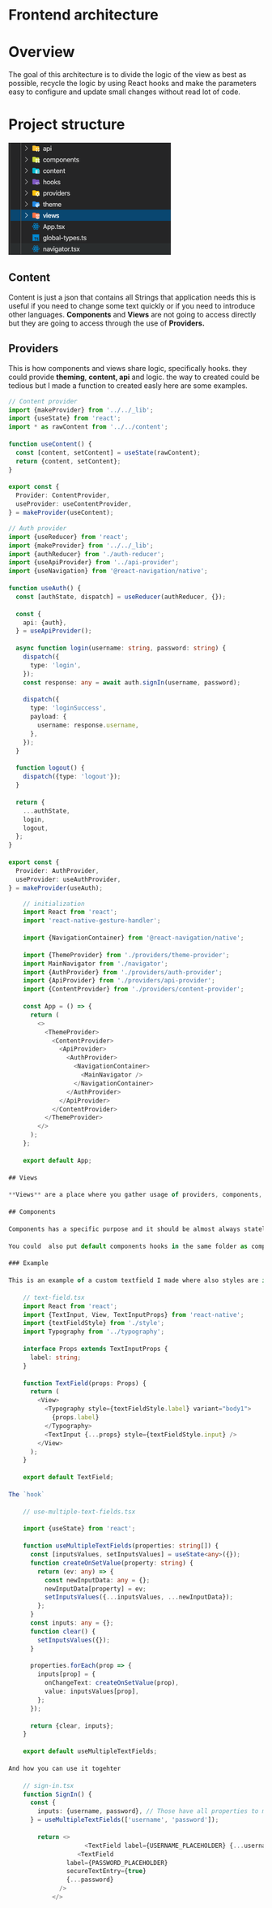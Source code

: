 # Frontend architecture

# Overview

The goal of this architecture is to divide the logic of the view as best as possible, recycle the logic by using React hooks and make the parameters easy to configure and update small changes without read lot of code.

# Project structure

![Frontend%20architecture/Untitled.png](Frontend%20architecture/Untitled.png)

## Content

Content is just a json that contains all Strings that application needs this is useful if you need to change some text quickly or if you need to introduce other languages. **Components** and **Views** are not going to access directly but they are going to access through the use of **Providers.**

## Providers

This is how components and views share logic, specifically hooks. they could provide **theming**, **content, api** and logic. the way to created could be tedious but I made a function to created easly here are some examples.

```typescript
// Content provider
import {makeProvider} from '../../_lib';
import {useState} from 'react';
import * as rawContent from '../../content';

function useContent() {
  const [content, setContent] = useState(rawContent);
  return {content, setContent};
}

export const {
  Provider: ContentProvider,
  useProvider: useContentProvider,
} = makeProvider(useContent);
```

```typescript
// Auth provider
import {useReducer} from 'react';
import {makeProvider} from '../../_lib';
import {authReducer} from './auth-reducer';
import {useApiProvider} from '../api-provider';
import {useNavigation} from '@react-navigation/native';

function useAuth() {
  const [authState, dispatch] = useReducer(authReducer, {});

  const {
    api: {auth},
  } = useApiProvider();

  async function login(username: string, password: string) {
    dispatch({
      type: 'login',
    });
    const response: any = await auth.signIn(username, password);

    dispatch({
      type: 'loginSuccess',
      payload: {
        username: response.username,
      },
    });
  }

  function logout() {
    dispatch({type: 'logout'});
  }

  return {
    ...authState,
    login,
    logout,
  };
}

export const {
  Provider: AuthProvider,
  useProvider: useAuthProvider,
} = makeProvider(useAuth);
```

```typescript
    // initialization
    import React from 'react';
    import 'react-native-gesture-handler';

    import {NavigationContainer} from '@react-navigation/native';

    import {ThemeProvider} from './providers/theme-provider';
    import MainNavigator from './navigator';
    import {AuthProvider} from './providers/auth-provider';
    import {ApiProvider} from './providers/api-provider';
    import {ContentProvider} from './providers/content-provider';

    const App = () => {
      return (
        <>
          <ThemeProvider>
            <ContentProvider>
              <ApiProvider>
                <AuthProvider>
                  <NavigationContainer>
                    <MainNavigator />
                  </NavigationContainer>
                </AuthProvider>
              </ApiProvider>
            </ContentProvider>
          </ThemeProvider>
        </>
      );
    };

    export default App;

## Views

**Views** are a place where you gather usage of providers, components, links and adjust the view as needed

## Components

Components has a specific purpose and it should be almost always stateless, and yes, it may mean many parameters to make it works but here is where hooks come to the rescue.

You could  also put default components hooks in the same folder as component.

### Example

This is an example of a custom textfield I made where also styles are in other folder

    // text-field.tsx
    import React from 'react';
    import {TextInput, View, TextInputProps} from 'react-native';
    import {textFieldStyle} from './style';
    import Typography from '../typography';

    interface Props extends TextInputProps {
      label: string;
    }

    function TextField(props: Props) {
      return (
        <View>
          <Typography style={textFieldStyle.label} variant="body1">
            {props.label}
          </Typography>
          <TextInput {...props} style={textFieldStyle.input} />
        </View>
      );
    }

    export default TextField;

The `hook`

    // use-multiple-text-fields.tsx

    import {useState} from 'react';

    function useMultipleTextFields(properties: string[]) {
      const [inputsValues, setInputsValues] = useState<any>({});
      function createOnSetValue(property: string) {
        return (ev: any) => {
          const newInputData: any = {};
          newInputData[property] = ev;
          setInputsValues({...inputsValues, ...newInputData});
        };
      }
      const inputs: any = {};
      function clear() {
        setInputsValues({});
      }

      properties.forEach(prop => {
        inputs[prop] = {
          onChangeText: createOnSetValue(prop),
          value: inputsValues[prop],
        };
      });

      return {clear, inputs};
    }

    export default useMultipleTextFields;

And how you can use it togehter

    // sign-in.tsx
    function SignIn() {
      const {
        inputs: {username, password}, // Those have all properties to make it work
      } = useMultipleTextFields(['username', 'password']);

    	return <>
    				 <TextField label={USERNAME_PLACEHOLDER} {...username} />
    			   <TextField
                label={PASSWORD_PLACEHOLDER}
                secureTextEntry={true}
                {...password}
              />
    		</>
```
